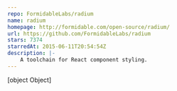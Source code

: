 ```yaml
---
repo: FormidableLabs/radium
name: radium
homepage: http://formidable.com/open-source/radium/
url: https://github.com/FormidableLabs/radium
stars: 7374
starredAt: 2015-06-11T20:54:54Z
description: |-
    A toolchain for React component styling.
---
```


[object Object]
